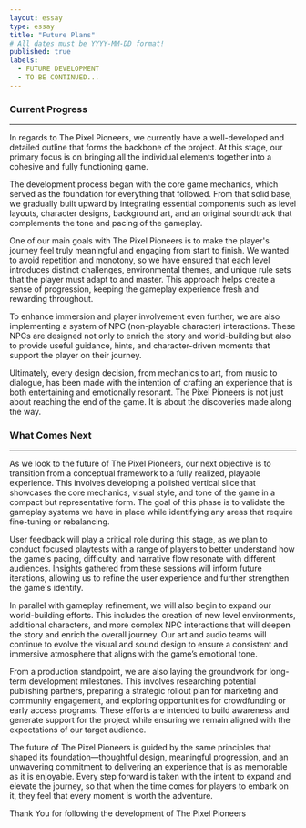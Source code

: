 ```yaml
---
layout: essay
type: essay
title: "Future Plans"
# All dates must be YYYY-MM-DD format!
published: true
labels:
  - FUTURE DEVELOPMENT
  - TO BE CONTINUED...
---
```




### Current Progress
-----

In regards to The Pixel Pioneers, we currently have a well-developed and detailed outline that forms the backbone of the project. At this stage, our primary focus is on bringing all the individual elements together into a cohesive and fully functioning game.

The development process began with the core game mechanics, which served as the foundation for everything that followed. From that solid base, we gradually built upward by integrating essential components such as level layouts, character designs, background art, and an original soundtrack that complements the tone and pacing of the gameplay.

One of our main goals with The Pixel Pioneers is to make the player's journey feel truly meaningful and engaging from start to finish. We wanted to avoid repetition and monotony, so we have ensured that each level introduces distinct challenges, environmental themes, and unique rule sets that the player must adapt to and master. This approach helps create a sense of progression, keeping the gameplay experience fresh and rewarding throughout.

To enhance immersion and player involvement even further, we are also implementing a system of NPC (non-playable character) interactions. These NPCs are designed not only to enrich the story and world-building but also to provide useful guidance, hints, and character-driven moments that support the player on their journey.

Ultimately, every design decision, from mechanics to art, from music to dialogue, has been made with the intention of crafting an experience that is both entertaining and emotionally resonant. The Pixel Pioneers is not just about reaching the end of the game. It is about the discoveries made along the way.



### What Comes Next 
-----
As we look to the future of The Pixel Pioneers, our next objective is to transition from a conceptual framework to a fully realized, playable experience. This involves developing a polished vertical slice that showcases the core mechanics, visual style, and tone of the game in a compact but representative form. The goal of this phase is to validate the gameplay systems we have in place while identifying any areas that require fine-tuning or rebalancing.

User feedback will play a critical role during this stage, as we plan to conduct focused playtests with a range of players to better understand how the game's pacing, difficulty, and narrative flow resonate with different audiences. Insights gathered from these sessions will inform future iterations, allowing us to refine the user experience and further strengthen the game's identity.

In parallel with gameplay refinement, we will also begin to expand our world-building efforts. This includes the creation of new level environments, additional characters, and more complex NPC interactions that will deepen the story and enrich the overall journey. Our art and audio teams will continue to evolve the visual and sound design to ensure a consistent and immersive atmosphere that aligns with the game’s emotional tone.

From a production standpoint, we are also laying the groundwork for long-term development milestones. This involves researching potential publishing partners, preparing a strategic rollout plan for marketing and community engagement, and exploring opportunities for crowdfunding or early access programs. These efforts are intended to build awareness and generate support for the project while ensuring we remain aligned with the expectations of our target audience.

The future of The Pixel Pioneers is guided by the same principles that shaped its foundation—thoughtful design, meaningful progression, and an unwavering commitment to delivering an experience that is as memorable as it is enjoyable. Every step forward is taken with the intent to expand and elevate the journey, so that when the time comes for players to embark on it, they feel that every moment is worth the adventure.

Thank You for following the development of The Pixel Pioneers